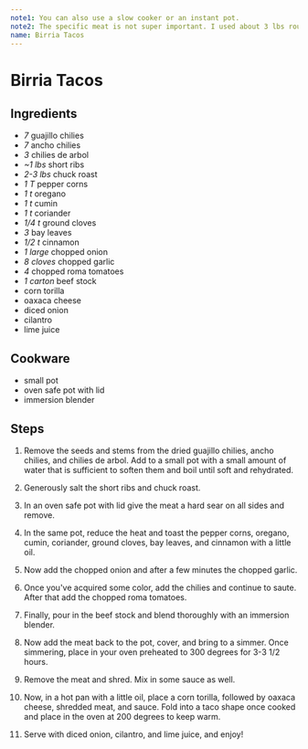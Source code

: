 ```yaml
---
note1: You can also use a slow cooker or an instant pot.
note2: The specific meat is not super important. I used about 3 lbs round roast with 1.5 lbs short ribs and it turned out great. This can also be made with goat or lamb. You just need meat that has enough fat in it and is shreddable.
name: Birria Tacos
---
```


# Birria Tacos

## Ingredients

- *7* guajillo chilies
- *7* ancho chilies
- *3* chilies de arbol
- *~1 lbs* short ribs
- *2-3 lbs* chuck roast
- *1 T* pepper corns
- *1 t* oregano
- *1 t* cumin
- *1 t* coriander
- *1/4 t* ground cloves
- *3* bay leaves
- *1/2 t* cinnamon
- *1 large* chopped onion
- *8 cloves* chopped garlic
- *4* chopped roma tomatoes
- *1 carton* beef stock
- corn torilla
- oaxaca cheese
- diced onion
- cilantro
- lime juice

## Cookware

- small pot
- oven safe pot with lid
- immersion blender

## Steps

1. Remove the seeds and stems from the dried guajillo chilies, ancho chilies,
and chilies de arbol. Add to a small pot with a small amount of water that is
sufficient to soften them and boil until soft and rehydrated.

2. Generously salt the short ribs and chuck roast.

3. In an oven safe pot with lid give the meat a hard sear on all sides and
remove.

4. In the same pot, reduce the heat and toast the pepper corns, oregano, cumin,
coriander, ground cloves, bay leaves, and cinnamon with a little oil.

5. Now add the chopped onion and after a few minutes the chopped garlic.

6. Once you've acquired some color, add the chilies and continue to saute. After
that add the chopped roma tomatoes.

7. Finally, pour in the beef stock and blend thoroughly with an immersion
blender.

8. Now add the meat back to the pot, cover, and bring to a simmer. Once
simmering, place in your oven preheated to 300 degrees for 3-3 1/2 hours.

9. Remove the meat and shred. Mix in some sauce as well.

10. Now, in a hot pan with a little oil, place a corn torilla, followed by
oaxaca cheese, shredded meat, and sauce. Fold into a taco shape once cooked and
place in the oven at 200 degrees to keep warm.

11. Serve with diced onion, cilantro, and lime juice, and enjoy!

